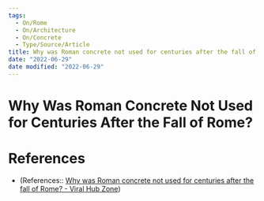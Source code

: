 ```yaml
---
tags:
  - On/Rome
  - On/Architecture
  - On/Concrete
  - Type/Source/Article
title: Why was Roman concrete not used for centuries after the fall of Rome?
date: "2022-06-29"
date modified: "2022-06-29"
---
```


# Why Was Roman Concrete Not Used for Centuries After the Fall of Rome?
# References
- (References:: [Why was Roman concrete not used for centuries after the fall of Rome? - Viral Hub Zone](https://viralhubzone.blogspot.com/2022/06/why-was-roman-concrete-not-used-for.html))
